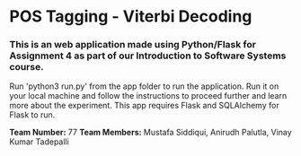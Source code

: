 
# POS Tagging - Viterbi Decoding


### This is an web application made using Python/Flask for Assignment 4 as part of our Introduction to Software Systems course.

Run 'python3 run.py' from the app folder to run the application. Run it on your local machine and follow the instructions to proceed further and learn more about the experiment. This app requires Flask and SQLAlchemy for Flask to run.

**Team Number:** 77
**Team Members:** Mustafa Siddiqui, Anirudh Palutla, Vinay Kumar Tadepalli
